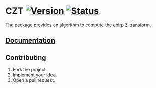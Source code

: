# CZT [![Version][version-img]][version-url] [![Status][status-img]][status-url]

The package provides an algorithm to compute the [chirp Z-transform][1].

## [Documentation][doc]

## Contributing

1. Fork the project.
2. Implement your idea.
3. Open a pull request.

[1]: https://en.wikipedia.org/wiki/Chirp_Z-transform

[version-img]: http://stainless-steel.github.io/images/crates.svg
[version-url]: https://crates.io/crates/czt
[status-img]: https://travis-ci.org/stainless-steel/czt.svg?branch=master
[status-url]: https://travis-ci.org/stainless-steel/czt
[doc]: https://stainless-steel.github.io/czt
